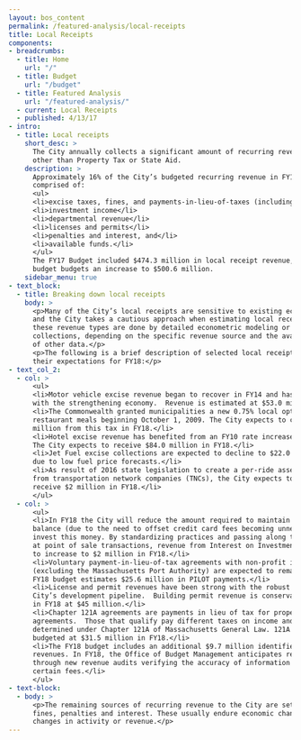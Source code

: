 ```yaml
---
layout: bos_content
permalink: /featured-analysis/local-receipts
title: Local Receipts
components:
- breadcrumbs:
  - title: Home
    url: "/"
  - title: Budget
    url: "/budget"
  - title: Featured Analysis
    url: "/featured-analysis/"
  - current: Local Receipts
  - published: 4/13/17
- intro:
  - title: Local receipts
    short_desc: >
      The City annually collects a significant amount of recurring revenues 
      other than Property Tax or State Aid.
    description: >
      Approximately 16% of the City’s budgeted recurring revenue in FY18 is 
      comprised of:
      <ul>
      <li>excise taxes, fines, and payments-in-lieu-of-taxes (including Chapter 121A)</li>
      <li>investment income</li>
      <li>departmental revenue</li>
      <li>licenses and permits</li>
      <li>penalties and interest, and</li>
      <li>available funds.</li>
      </ul>
      The FY17 Budget included $474.3 million in local receipt revenue, and the FY18 
      budget budgets an increase to $500.6 million.
    sidebar_menu: true
- text_block:
  - title: Breaking down local receipts
    body: >
      <p>Many of the City’s local receipts are sensitive to existing economic conditions 
      and the City takes a cautious approach when estimating local receipts. Forecasts of 
      these revenue types are done by detailed econometric modeling or trending historical 
      collections, depending on the specific revenue source and the availability 
      of other data.</p>
      <p>The following is a brief description of selected local receipts and
      their expectations for FY18:</p>
- text_col_2:
  - col: >
      <ul>
      <li>Motor vehicle excise revenue began to recover in FY14 and has remained steady 
      with the strengthening economy.  Revenue is estimated at $53.0 million in FY18.</li>
      <li>The Commonwealth granted municipalities a new 0.75% local option tax on 
      restaurant meals beginning October 1, 2009. The City expects to collect $26.0 
      million from this tax in FY18.</li>
      <li>Hotel excise revenue has benefited from an FY10 rate increase from 4% to 6%. 
      The City expects to receive $84.0 million in FY18.</li>
      <li>Jet Fuel excise collections are expected to decline to $22.0 million in FY18 
      due to low fuel price forecasts.</li>
      <li>As result of 2016 state legislation to create a per-ride assessment collected 
      from transportation network companies (TNCs), the City expects to 
      receive $2 million in FY18.</li>
      </ul>
  - col: >
      <ul>
      <li>In FY18 the City will reduce the amount required to maintain a compensating 
      balance (due to the need to offset credit card fees becoming unnecessary), and instead 
      invest this money. By standardizing practices and passing along the processing fees 
      at point of sale transactions, revenue from Interest on Investments is estimated 
      to increase to $2 million in FY18.</li>
      <li>Voluntary payment-in-lieu-of-tax agreements with non-profit institutions 
      (excluding the Massachusetts Port Authority) are expected to remain level. The 
      FY18 budget estimates $25.6 million in PILOT payments.</li>
      <li>License and permit revenues have been strong with the robust activity in the 
      City’s development pipeline.  Building permit revenue is conservatively budgeted 
      in FY18 at $45 million.</li>
      <li>Chapter 121A agreements are payments in lieu of tax for property under tax 
      agreements.  Those that qualify pay different taxes on income and property as 
      determined under Chapter 121A of Massachusetts General Law. 121A payments are 
      budgeted at $31.5 million in FY18.</li>
      <li>The FY18 budget includes an additional $9.7 million identified in departmental 
      revenues. In FY18, the Office of Budget Management anticipates recovering $2 million 
      through new revenue audits verifying the accuracy of information reported for 
      certain fees.</li>
      </ul>
- text-block:
  - body: >
      <p>The remaining sources of recurring revenue to the City are set rates of fees, 
      fines, penalties and interest. These usually endure economic changes with small 
      changes in activity or revenue.</p>
---
```


